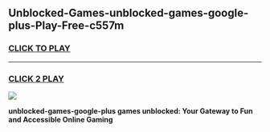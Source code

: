 
## Unblocked-Games-unblocked-games-google-plus-Play-Free-c557m
<h3>
<a href="https://premium76.site?title=unblocked-games-google-plus&ref=09A">CLICK TO PLAY</a></h3>
<hr>

<h3>
<a href="https://premium76.site?title=unblocked-games-google-plus&ref=09A">CLICK 2 PLAY</a>
  
</h3>

<a href="https://premium76.site?title=unblocked-games-google-plus&ref=09A"><img src="https://clearcache.store/games.png"></a>


**unblocked-games-google-plus games unblocked: Your Gateway to Fun and Accessible Online Gaming**

